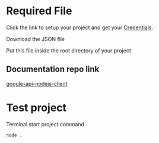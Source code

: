 # Required File
Click the link to setup your project and get your <a href="https://console.developers.google.com/apis/credentials">Credentials</a>.

Download the JSON file

Put this file inside the root directory of your project

## Documentation repo link
<a href="https://github.com/googleapis/google-api-nodejs-client#google-apis-nodejs-client">google-api-nodejs-client</a>

# Test project

Terminal start project command
```
node .
```
